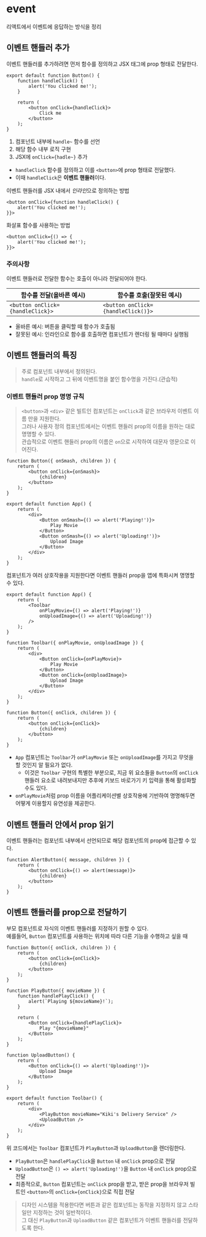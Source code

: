 # event

리액트에서 이벤트에 응답하는 방식을 정리  

## 이벤트 핸들러 추가  

이벤트 핸들러를 추가하려면 먼저 함수를 정의하고 JSX 태그에 prop 형태로 전달한다.  

```
export default function Button() {
    function handleClick() {
        alert('You clicked me!');
    }

    return (
        <button onClick={handleClick}>
            Click me
        </button>
    );
}
```

1. 컴포넌트 내부에 `handle~` 함수를 선언  
2. 해당 함수 내부 로직 구현  
3. JSX에 `onClick={hadle~}` 추가  

- `handleClick` 함수를 정의하고 이를 `<button>`에 prop 형태로 전달했다.  
- 이때 `handleClick`은 **이벤트 핸들러**이다.  

이벤트 핸들러를 JSX 내에서 *인라인*으로 정의하는 방법  

```
<button onClick={function handleClick() {
    alert('You clicked me!');
}}>
```

화살표 함수를 사용하는 방법  

```
<button onClick={() => {
    alert('You clicked me!');
}}>
```

### 주의사항

이벤트 핸들러로 전달한 함수는 호출이 아니라 전달되어야 한다.  

| <center>함수를 전달(올바른 예시)</center> | <center>함수를 호출(잘못된 예시)</center> |
| :--- | :--- |
| `<button onClick={handleClick}>` | `<button onClick={handleClick()}>` |

- 올바른 예시: 버튼을 클릭할 때 함수가 호출됨  
- 잘못된 예시: 인라인으로 함수를 호출하면 컴포넌트가 렌더링 될 때마다 실행됨  

## 이벤트 핸들러의 특징  

> 주로 컴포넌트 내부에서 정의된다.  
> `handle`로 시작하고 그 뒤에 이벤트명을 붙인 함수명을 가진다.(관습적) 

### 이벤트 핸들러 prop 명명 규칙

> `<button>`과 `<div>` 같은 빌트인 컴포넌트는 `onClick`과 같은 브라우저 이벤트 이름 만을 지원한다.  
> 그러나 사용자 정의 컴포넌트에서는 이벤트 핸들러 prop의 이름을 원하는 대로 명명할 수 있다.  
> 관습적으로 이벤트 핸들러 prop의 이름은 `on`으로 시작하여 대문자 영문으로 이어진다.  

```
function Button({ onSmash, children }) {
    return (
        <button onClick={onSmash}>
            {children}
        </button>
    );
}

export default function App() {
    return (
        <div>
            <Button onSmash={() => alert('Playing!')}>
                Play Movie
            </Button>
            <Button onSmash={() => alert('Uploading!')}>
                Upload Image
            </Button>
        </div>
    );
}
```

컴포넌트가 여러 상호작용을 지원한다면 이벤트 핸들러 prop을 앱에 특화시켜 명명할 수 있다.  

```
export default function App() {
    return (
        <Toolbar
            onPlayMovie={() => alert('Playing!')}
            onUploadImage={() => alert('Uploading!')}
        />
    );
}

function Toolbar({ onPlayMovie, onUploadImage }) {
    return (
        <div>
            <Button onClick={onPlayMovie}>
                Play Movie
            </Button>
            <Button onClick={onUploadImage}>
                Upload Image
            </Button>
        </div>
    );
}

function Button({ onClick, children }) {
    return (
        <button onClick={onClick}>
            {children}
        </button>
    );
}
```

- `App` 컴포넌트는 `Toolbar`가 `onPlayMovie` 또는 `onUploadImage`를 가지고 무엇을 할 것인지 알 필요가 없다.  
    - 이것은 `Toolbar` 구현의 특별한 부분으로, 지금 위 요소들을 `Button`의 `onClick` 핸들러 요소로 내려보내지만 추후에 키보드 바로가기 키 입력을 통해 활성화할 수도 있다.  
- `onPlayMovie`처럼 prop 이름을 어플리케이션별 상호작용에 기반하여 명명해두면 어떻게 이용할지 유연성을 제공한다.  

## 이벤트 핸들러 안에서 prop 읽기  

이벤트 핸들러는 컴포넌트 내부에서 선언되므로 해당 컴포넌트의 prop에 접근할 수 있다.  

```
function AlertButton({ message, children }) {
    return (
        <button onClick={() => alert(message)}>
            {children}
        </button>
    );
}
```

## 이벤트 핸들러를 prop으로 전달하기  

부모 컴포넌트로 자식의 이벤트 핸들러를 지정하기 원할 수 있다.  
예를들어, `Button` 컴포넌트를 사용하는 위치에 따라 다른 기능을 수행하고 싶을 때  

```
function Button({ onClick, children }) {
    return (
        <button onClick={onClick}>
            {children}
        </button>
    );
}

function PlayButton({ movieName }) {
    function handlePlayClick() {
        alert(`Playing ${movieName}!`);
    }

    return (
        <Button onClick={handlePlayClick}>
            Play "{movieName}"
        </Button>
    );
}

function UploadButton() {
    return (
        <Button onClick={() => alert('Uploading!')}>
            Upload Image
        </Button>
    );
}

export default function Toolbar() {
    return (
        <div>
            <PlayButton movieName="Kiki's Delivery Service" />
            <UploadButton />
        </div>
    );
}
```

위 코드에서는 `Toolbar` 컴포넌트가 `PlayButton`과 `UploadButton`을 렌더링한다.  

- `PlayButton`은 `handlePlayClick`을 `Button` 내 `onClick` prop으로 전달  
- `UploadButton`은 `() => alert('Uploading!')`을 `Button` 내 `onClick` prop으로 전달  
- 최종적으로, `Button` 컴포넌트는 `onClick` prop을 받고, 받은 prop을 브라우저 빌트인 `<button>`의 `onClick={onClick}`으로 직접 전달  

> 디자인 시스템을 적용한다면 버튼과 같은 컴포넌트는 동작을 지정하지 않고 스타일만 지정하는 것이 일반적이다.  
> 그 대신 `PlayButton`과 `UploadButton` 같은 컴포넌트가 이벤트 핸들러를 전달하도록 한다.  

